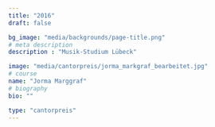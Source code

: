 ```yaml
---
title: "2016"
draft: false

bg_image: "media/backgrounds/page-title.png"
# meta description
description : "Musik-Studium Lübeck"

image: "media/cantorpreis/jorma_markgraf_bearbeitet.jpg"
# course
name: "Jorma Marggraf"
# biography
bio: ""

type: "cantorpreis"
---
```

